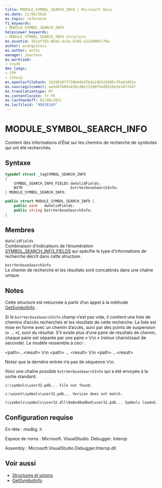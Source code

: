 ```yaml
---
title: MODULE_SYMBOL_SEARCH_INFO | Microsoft Docs
ms.date: 11/04/2016
ms.topic: reference
f1_keywords:
- MODULE_SYMBOL_SEARCH_INFO
helpviewer_keywords:
- MODULE_SYMBOL_SEARCH_INFO structure
ms.assetid: 432aff03-08a5-4c5a-b2d5-e212090fc70a
author: acangialosi
ms.author: anthc
manager: jmartens
ms.workload:
- vssdk
dev_langs:
- CPP
- CSharp
ms.openlocfilehash: 1b296307ff30b045d7bda2db5d3605cf0a63d01e
ms.sourcegitcommit: ae6d47b09a439cd0e13180f5e89510e3e347fd47
ms.translationtype: MT
ms.contentlocale: fr-FR
ms.lasthandoff: 02/08/2021
ms.locfileid: "99928169"
---
```

# <a name="module_symbol_search_info"></a>MODULE_SYMBOL_SEARCH_INFO

Contient des informations d’État sur les chemins de recherche de symboles qui ont été recherchés.

## <a name="syntax"></a>Syntaxe

```cpp
typedef struct _tagSYMBOL_SEARCH_INFO
{
    SYMBOL_SEARCH_INFO_FIELDS dwValidFields;
    BSTR                      bstrVerboseSearchInfo;
} MODULE_SYMBOL_SEARCH_INFO;
```

```csharp
public struct MODULE_SYMBOL_SEARCH_INFO {
    public uint   dwValidFields;
    public string bstrVerboseSearchInfo;
}
```

## <a name="members"></a>Membres

`dwValidFields`\
Combinaison d’indicateurs de l’énumération [SYMBOL_SEARCH_INFO_FIELDS](../../../extensibility/debugger/reference/symbol-search-info-fields.md) qui spécifie le type d’informations de recherche décrit dans cette structure.

`bstrVerboseSearchInfo`\
Le chemin de recherche et les résultats sont concaténés dans une chaîne unique.

## <a name="remarks"></a>Notes

Cette structure est retournée à partir d’un appel à la méthode [GetSymbolInfo](../../../extensibility/debugger/reference/idebugmodule3-getsymbolinfo.md) .

Si le `bstrVerboseSearchInfo` champ n’est pas vide, il contient une liste de chemins d’accès recherchés et les résultats de cette recherche. La liste est mise en forme avec un chemin d’accès, suivi par des points de suspension (« ... »), suivi du résultat. S’il existe plus d’une paire de résultats de chemin, chaque paire est séparée par une paire « \r\n » (retour chariot/saut de seconde). Le modèle ressemble à ceci :

\<path>...\<result> \r\n \<path> ... \<result> \r\n \<path> ...\<result>

Notez que la dernière entrée n’a pas de séquence \r\n.

Voici une chaîne possible `bstrVerboseSearchInfo` qui a été envoyée à la sortie standard.

`c:\symbols\user32.pdb... File not found.`

`c:\winnt\symbols\user32.pdb... Version does not match.`

`\\symbols\symbols\user32.dll\0a8sd0ad8ad\user32.pdb... Symbols loaded.`

## <a name="requirements"></a>Configuration requise

En-tête : msdbg. h

Espace de noms : Microsoft. VisualStudio. Debugger. Interop

Assembly : Microsoft.VisualStudio.Debugger.Interop.dll

## <a name="see-also"></a>Voir aussi

- [Structures et unions](../../../extensibility/debugger/reference/structures-and-unions.md)
- [GetSymbolInfo](../../../extensibility/debugger/reference/idebugmodule3-getsymbolinfo.md)

